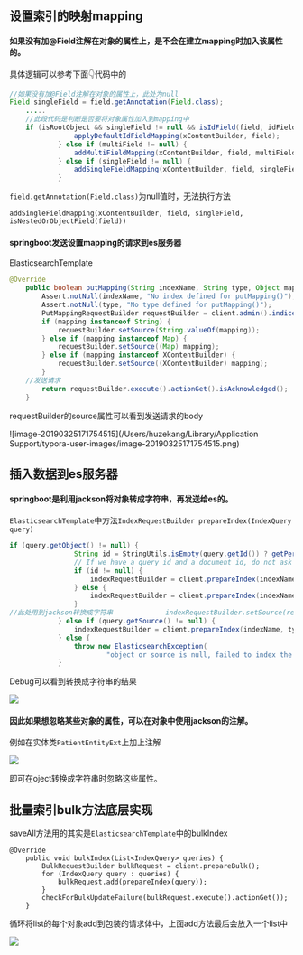 ## 设置索引的映射mapping

#### 如果没有加@Field注解在对象的属性上，是不会在建立mapping时加入该属性的。

具体逻辑可以参考下面👇代码中的

```java
//如果没有加@Field注解在对象的属性上，此处为null
Field singleField = field.getAnnotation(Field.class);
	.....
	//此段代码是判断是否要将对象属性加入到mapping中
	if (isRootObject && singleField != null && isIdField(field, idFieldName)) {
				applyDefaultIdFieldMapping(xContentBuilder, field);
			} else if (multiField != null) {
				addMultiFieldMapping(xContentBuilder, field, multiField, isNestedOrObjectField(field));
			} else if (singleField != null) {
				addSingleFieldMapping(xContentBuilder, field, singleField, isNestedOrObjectField(field));
			}
```

`field.getAnnotation(Field.class)`为null值时，无法执行方法

`addSingleFieldMapping(xContentBuilder, field, singleField, isNestedOrObjectField(field))`



#### springboot发送设置mapping的请求到es服务器

ElasticsearchTemplate

```java
@Override
	public boolean putMapping(String indexName, String type, Object mapping) {
		Assert.notNull(indexName, "No index defined for putMapping()");
		Assert.notNull(type, "No type defined for putMapping()");
		PutMappingRequestBuilder requestBuilder = client.admin().indices().preparePutMapping(indexName).setType(type);
		if (mapping instanceof String) {
			requestBuilder.setSource(String.valueOf(mapping));
		} else if (mapping instanceof Map) {
			requestBuilder.setSource((Map) mapping);
		} else if (mapping instanceof XContentBuilder) {
			requestBuilder.setSource((XContentBuilder) mapping);
		}
    //发送请求
		return requestBuilder.execute().actionGet().isAcknowledged();
	}
```

requestBuilder的source属性可以看到发送请求的body

![image-20190325171754515](/Users/huzekang/Library/Application Support/typora-user-images/image-20190325171754515.png)





## 插入数据到es服务器

#### springboot是利用jackson将对象转成字符串，再发送给es的。

`ElasticsearchTemplate`中方法`IndexRequestBuilder prepareIndex(IndexQuery query)` 

```java
if (query.getObject() != null) {
				String id = StringUtils.isEmpty(query.getId()) ? getPersistentEntityId(query.getObject()) : query.getId();
				// If we have a query id and a document id, do not ask ES to generate one.
				if (id != null) {
					indexRequestBuilder = client.prepareIndex(indexName, type, id);
				} else {
					indexRequestBuilder = client.prepareIndex(indexName, type);
				}
//此处用到jackson转换成字符串				indexRequestBuilder.setSource(resultsMapper.getEntityMapper().mapToString(query.getObject()));
			} else if (query.getSource() != null) {
				indexRequestBuilder = client.prepareIndex(indexName, type, query.getId()).setSource(query.getSource());
			} else {
				throw new ElasticsearchException(
						"object or source is null, failed to index the document [id: " + query.getId() + "]");
			}
```

Debug可以看到转换成字符串的结果

![](https://raw.githubusercontent.com/peter1040080742/picbed/master/20190325153307.png)



#### 因此如果想忽略某些对象的属性，可以在对象中使用jackson的注解。

例如在实体类`PatientEntityExt`上加上注解

![](https://raw.githubusercontent.com/peter1040080742/picbed/master/20190325153812.png)

即可在oject转换成字符串时忽略这些属性。 



## 批量索引bulk方法底层实现

saveAll方法用的其实是`ElasticsearchTemplate`中的bulkIndex

```
@Override
	public void bulkIndex(List<IndexQuery> queries) {
		BulkRequestBuilder bulkRequest = client.prepareBulk();
		for (IndexQuery query : queries) {
			bulkRequest.add(prepareIndex(query));
		}
		checkForBulkUpdateFailure(bulkRequest.execute().actionGet());
	}
```

循环将list的每个对象add到包装的请求体中，上面add方法最后会放入一个list中

![](https://raw.githubusercontent.com/peter1040080742/picbed/master/20190326142840.png)

